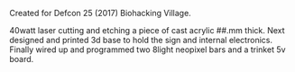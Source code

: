 Created for Defcon 25 (2017) Biohacking Village.

40watt laser cutting and etching a piece of cast acrylic ##.mm thick. Next designed and printed 3d base to hold the sign and internal electronics. Finally wired up and programmed two 8light neopixel bars and a trinket 5v board.
